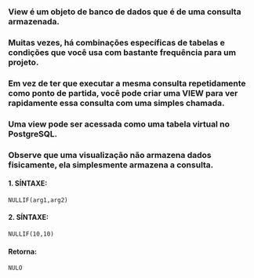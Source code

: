 ### View é um objeto de banco de dados que é de uma consulta armazenada.
### Muitas vezes, há combinações específicas de tabelas e condições que você usa com bastante frequência para um projeto.
### Em vez de ter que executar a mesma consulta repetidamente como ponto de partida, você pode criar uma VIEW para ver rapidamente essa consulta com uma simples chamada.
### Uma view pode ser acessada como uma tabela virtual no PostgreSQL.
### Observe que uma visualização não armazena dados fisicamente, ela simplesmente armazena a consulta.
#### 1. SÍNTAXE:
````
NULLIF(arg1,arg2)
````

#### 2. SÍNTAXE:
````
NULLIF(10,10)
````
#### Retorna:
````
NULO
````
